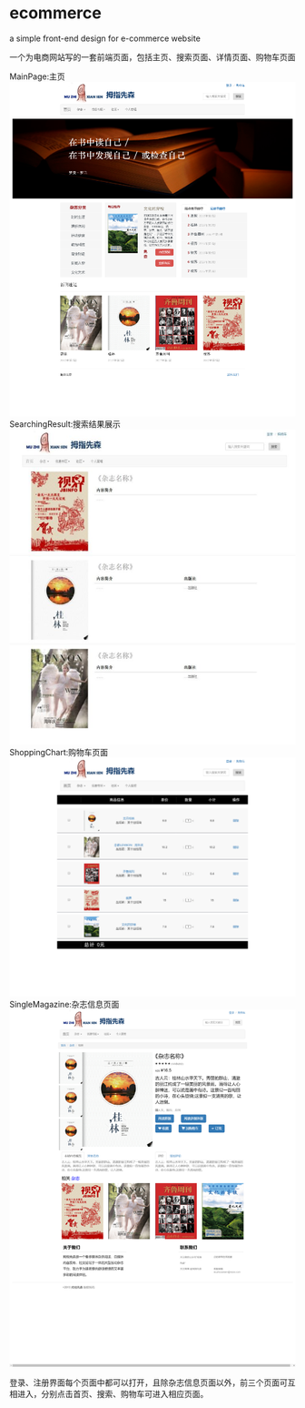 # ecommerce
a simple front-end design for e-commerce website

一个为电商网站写的一套前端页面，包括主页、搜索页面、详情页面、购物车页面

MainPage:主页
![image](https://github.com/fania98/ecommerce/blob/master/screenshot/main_page.png)
SearchingResult:搜索结果展示
![image](https://github.com/fania98/ecommerce/blob/master/screenshot/search.JPG)
ShoppingChart:购物车页面
![image](https://github.com/fania98/ecommerce/blob/master/screenshot/shop_cart.png)
SingleMagazine:杂志信息页面
![image](https://github.com/fania98/ecommerce/blob/master/screenshot/single.png)

登录、注册界面每个页面中都可以打开，且除杂志信息页面以外，前三个页面可互相进入，分别点击首页、搜索、购物车可进入相应页面。


